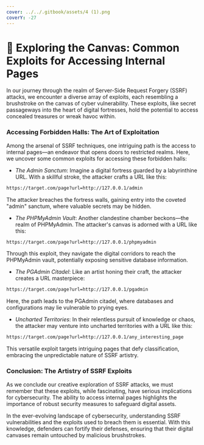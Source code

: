 ```yaml
---
cover: ../../.gitbook/assets/4 (1).png
coverY: -27
---
```


# 🥫 Exploring the Canvas: Common Exploits for Accessing Internal Pages

In our journey through the realm of Server-Side Request Forgery (SSRF) attacks, we encounter a diverse array of exploits, each resembling a brushstroke on the canvas of cyber vulnerability. These exploits, like secret passageways into the heart of digital fortresses, hold the potential to access concealed treasures or wreak havoc within.

### **Accessing Forbidden Halls: The Art of Exploitation**

Among the arsenal of SSRF techniques, one intriguing path is the access to internal pages—an endeavor that opens doors to restricted realms. Here, we uncover some common exploits for accessing these forbidden halls:

* _The Admin Sanctum_: Imagine a digital fortress guarded by a labyrinthine URL. With a skillful stroke, the attacker crafts a URL like this:

```bash
https://target.com/page?url=http://127.0.0.1/admin
```

The attacker breaches the fortress walls, gaining entry into the coveted "admin" sanctum, where valuable secrets may be hidden.

* _The PHPMyAdmin Vault_: Another clandestine chamber beckons—the realm of PHPMyAdmin. The attacker's canvas is adorned with a URL like this:

```markdown
https://target.com/page?url=http://127.0.0.1/phpmyadmin
```

Through this exploit, they navigate the digital corridors to reach the PHPMyAdmin vault, potentially exposing sensitive database information.

* _The PGAdmin Citadel_: Like an artist honing their craft, the attacker creates a URL masterpiece:

```bash
https://target.com/page?url=http://127.0.0.1/pgadmin
```

Here, the path leads to the PGAdmin citadel, where databases and configurations may lie vulnerable to prying eyes.

* _Uncharted Territories_: In their relentless pursuit of knowledge or chaos, the attacker may venture into uncharted territories with a URL like this:

```bash
https://target.com/page?url=http://127.0.0.1/any_interesting_page
```

This versatile exploit targets intriguing pages that defy classification, embracing the unpredictable nature of SSRF artistry.

### **Conclusion: The Artistry of SSRF Exploits**

As we conclude our creative exploration of SSRF attacks, we must remember that these exploits, while fascinating, have serious implications for cybersecurity. The ability to access internal pages highlights the importance of robust security measures to safeguard digital assets.

In the ever-evolving landscape of cybersecurity, understanding SSRF vulnerabilities and the exploits used to breach them is essential. With this knowledge, defenders can fortify their defenses, ensuring that their digital canvases remain untouched by malicious brushstrokes.
